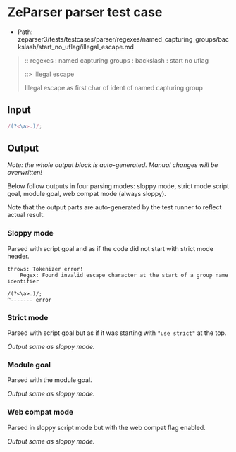 # ZeParser parser test case

- Path: zeparser3/tests/testcases/parser/regexes/named_capturing_groups/backslash/start_no_uflag/illegal_escape.md

> :: regexes : named capturing groups : backslash : start no uflag
>
> ::> illegal escape
>
> Illegal escape as first char of ident of named capturing group

## Input

`````js
/(?<\a>.)/;
`````

## Output

_Note: the whole output block is auto-generated. Manual changes will be overwritten!_

Below follow outputs in four parsing modes: sloppy mode, strict mode script goal, module goal, web compat mode (always sloppy).

Note that the output parts are auto-generated by the test runner to reflect actual result.

### Sloppy mode

Parsed with script goal and as if the code did not start with strict mode header.

`````
throws: Tokenizer error!
    Regex: Found invalid escape character at the start of a group name identifier

/(?<\a>.)/;
^------- error
`````

### Strict mode

Parsed with script goal but as if it was starting with `"use strict"` at the top.

_Output same as sloppy mode._

### Module goal

Parsed with the module goal.

_Output same as sloppy mode._

### Web compat mode

Parsed in sloppy script mode but with the web compat flag enabled.

_Output same as sloppy mode._
